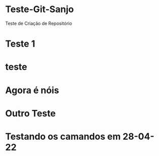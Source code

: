# Teste-Git-Sanjo
Teste de Criação de Repositório
# Teste 1
# teste
# Agora é nóis
# Outro Teste
# Testando os camandos em 28-04-22
